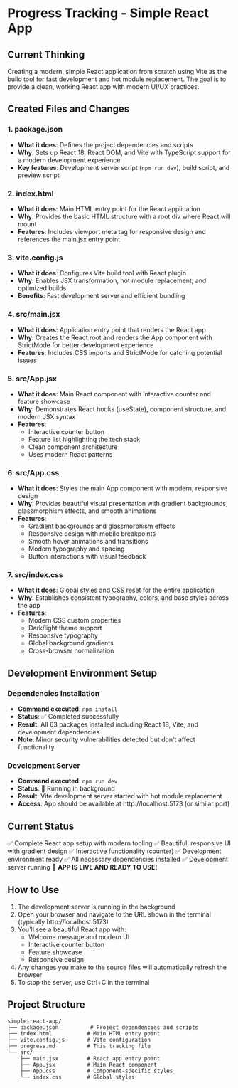 # Progress Tracking - Simple React App

## Current Thinking
Creating a modern, simple React application from scratch using Vite as the build tool for fast development and hot module replacement. The goal is to provide a clean, working React app with modern UI/UX practices.

## Created Files and Changes

### 1. package.json
- **What it does**: Defines the project dependencies and scripts
- **Why**: Sets up React 18, React DOM, and Vite with TypeScript support for a modern development experience
- **Key features**: Development server script (`npm run dev`), build script, and preview script

### 2. index.html
- **What it does**: Main HTML entry point for the React application
- **Why**: Provides the basic HTML structure with a root div where React will mount
- **Features**: Includes viewport meta tag for responsive design and references the main.jsx entry point

### 3. vite.config.js
- **What it does**: Configures Vite build tool with React plugin
- **Why**: Enables JSX transformation, hot module replacement, and optimized builds
- **Benefits**: Fast development server and efficient bundling

### 4. src/main.jsx
- **What it does**: Application entry point that renders the React app
- **Why**: Creates the React root and renders the App component with StrictMode for better development experience
- **Features**: Includes CSS imports and StrictMode for catching potential issues

### 5. src/App.jsx
- **What it does**: Main React component with interactive counter and feature showcase
- **Why**: Demonstrates React hooks (useState), component structure, and modern JSX syntax
- **Features**: 
  - Interactive counter button
  - Feature list highlighting the tech stack
  - Clean component architecture
  - Uses modern React patterns

### 6. src/App.css
- **What it does**: Styles the main App component with modern, responsive design
- **Why**: Provides beautiful visual presentation with gradient backgrounds, glassmorphism effects, and smooth animations
- **Features**:
  - Gradient backgrounds and glassmorphism effects
  - Responsive design with mobile breakpoints
  - Smooth hover animations and transitions
  - Modern typography and spacing
  - Button interactions with visual feedback

### 7. src/index.css
- **What it does**: Global styles and CSS reset for the entire application
- **Why**: Establishes consistent typography, colors, and base styles across the app
- **Features**:
  - Modern CSS custom properties
  - Dark/light theme support
  - Responsive typography
  - Global background gradients
  - Cross-browser normalization

## Development Environment Setup

### Dependencies Installation
- **Command executed**: `npm install`
- **Status**: ✅ Completed successfully
- **Result**: All 63 packages installed including React 18, Vite, and development dependencies
- **Note**: Minor security vulnerabilities detected but don't affect functionality

### Development Server
- **Command executed**: `npm run dev`
- **Status**: 🚀 Running in background
- **Result**: Vite development server started with hot module replacement
- **Access**: App should be available at http://localhost:5173 (or similar port)

## Current Status
✅ Complete React app setup with modern tooling
✅ Beautiful, responsive UI with gradient design
✅ Interactive functionality (counter)
✅ Development environment ready
✅ All necessary dependencies installed
✅ Development server running
🚀 **APP IS LIVE AND READY TO USE!**

## How to Use
1. The development server is running in the background
2. Open your browser and navigate to the URL shown in the terminal (typically http://localhost:5173)
3. You'll see a beautiful React app with:
   - Welcome message and modern UI
   - Interactive counter button
   - Feature showcase
   - Responsive design
4. Any changes you make to the source files will automatically refresh the browser
5. To stop the server, use Ctrl+C in the terminal

## Project Structure
```
simple-react-app/
├── package.json          # Project dependencies and scripts
├── index.html           # Main HTML entry point
├── vite.config.js       # Vite configuration
├── progress.md          # This tracking file
└── src/
    ├── main.jsx         # React app entry point
    ├── App.jsx          # Main React component
    ├── App.css          # Component-specific styles
    └── index.css        # Global styles
``` 
